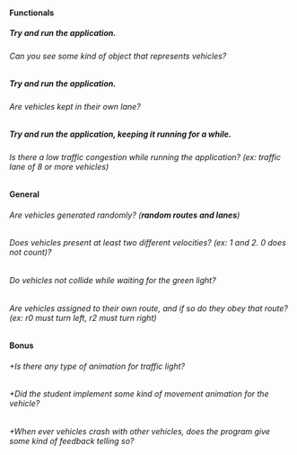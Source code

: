 #### Functionals

##### Try and run the application.

###### Can you see some kind of object that represents vehicles?

##### Try and run the application.

###### Are vehicles kept in their own lane?

##### Try and run the application, keeping it running for a while.

###### Is there a low traffic congestion while running the application? (ex: traffic lane of 8 or more vehicles)

#### General

###### Are vehicles generated randomly? (**random routes and lanes**)

###### Does vehicles present at least two different velocities? (ex: 1 and 2. 0 does not count)?

###### Do vehicles not collide while waiting for the green light?

###### Are vehicles assigned to their own route, and if so do they obey that route? (ex: r0 must turn left, r2 must turn right)

#### Bonus

###### +Is there any type of animation for traffic light?

###### +Did the student implement some kind of movement animation for the vehicle?

###### +When ever vehicles crash with other vehicles, does the program give some kind of feedback telling so?
